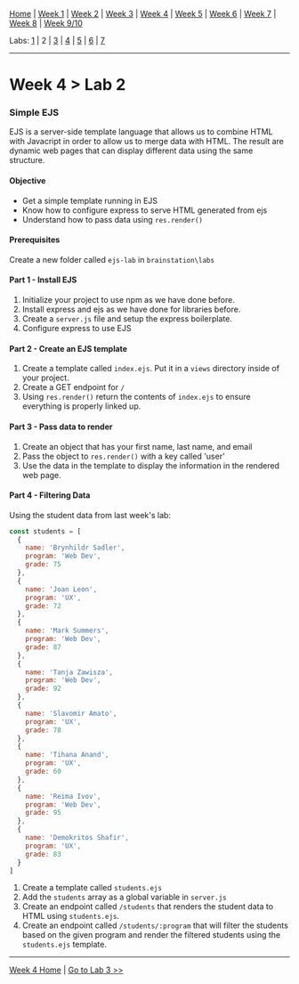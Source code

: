 [Home](/README.MD) | [Week 1](../../week-01/ReadMe.md) | [Week 2](../../week-02/ReadMe.md) | [Week 3](../../week-03/ReadMe.md) | [Week 4](../../week-04/ReadMe.md) | [Week 5](../../week-05/ReadMe.md) | [Week 6](../../week-06/ReadMe.md) | [Week 7](../../week-07/ReadMe.md) | [Week 8](../../week-08/ReadMe.md) | [Week 9/10](../../week-09_10/ReadMe.md)

Labs: [1](./lab-01.md) | 2 | [3](./lab-03.md) | [4](./lab-04.md) | [5](./lab-05.md) | [6](./lab-06.md) | [7](./lab-07.md)

---

# Week 4 > Lab 2

### Simple EJS

EJS is a server-side template language that allows us to combine HTML with Javacript in order to allow us to merge data with HTML. The result are dynamic web pages that can display different data using the same structure.

#### Objective

- Get a simple template running in EJS
- Know how to configure express to serve HTML generated from ejs
- Understand how to pass data using `res.render()`

#### Prerequisites

Create a new folder called `ejs-lab` in `brainstation\labs`

#### Part 1 - Install EJS

1. Initialize your project to use npm as we have done before.
2. Install express and ejs as we have done for libraries before.
3. Create a `server.js` file and setup the express boilerplate.
4. Configure express to use EJS

#### Part 2 - Create an EJS template

1. Create a template called `index.ejs`. Put it in a `views` directory inside of your project.
2. Create a GET endpoint for `/`
3. Using `res.render()` return the contents of `index.ejs` to ensure everything is properly linked up.

#### Part 3 - Pass data to render

1. Create an object that has your first name, last name, and email
2. Pass the object to `res.render()` with a key called 'user'
3. Use the data in the template to display the information in the rendered web page.

#### Part 4 - Filtering Data

Using the student data from last week's lab:

```JavaScript
const students = [
  {
    name: 'Brynhildr Sadler',
    program: 'Web Dev',
    grade: 75
  },
  {
    name: 'Joan Leon',
    program: 'UX',
    grade: 72
  },
  {
    name: 'Mark Summers',
    program: 'Web Dev',
    grade: 87
  },
  {
    name: 'Tanja Zawisza',
    program: 'Web Dev',
    grade: 92
  },
  {
    name: 'Slavomir Amato',
    program: 'UX',
    grade: 78
  },
  {
    name: 'Tihana Anand',
    program: 'UX',
    grade: 60
  },
  {
    name: 'Reima Ivov',
    program: 'Web Dev',
    grade: 95
  },
  {
    name: 'Demokritos Shafir',
    program: 'UX',
    grade: 83
  }
]
```

1. Create a template called `students.ejs`
2. Add the `students` array as a global variable in `server.js`
3. Create an endpoint called `/students` that renders the student data to HTML using `students.ejs`.
4. Create an endpoint called `/students/:program` that will filter the students based on the given program and render the filtered students using the `students.ejs` template.

---
[Week 4 Home](../ReadMe.md) | [Go to Lab 3 >>](./lab-03.md)
